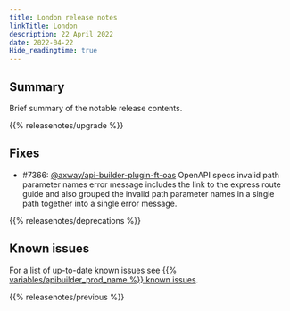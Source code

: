 ```yaml
---
title: London release notes
linkTitle: London
description: 22 April 2022
date: 2022-04-22
Hide_readingtime: true
---
```

## Summary

Brief summary of the notable release contents.

{{% releasenotes/upgrade %}}

<!-- ## Breaking changes -->

<!-- ## Features -->

## Fixes

* #7366: [@axway/api-builder-plugin-ft-oas](https://www.npmjs.com/package/@axway/api-builder-plugin-ft-oas) OpenAPI specs invalid path parameter names error message includes the link to the express route guide and also grouped the invalid path parameter names in a single path together into a single error message.

{{% releasenotes/deprecations %}}

<!-- Regenerate modules/plugins with api-builder-tools generate-release-notes script -->
<!-- ## Updated modules -->

<!-- ## Updated plugins -->

## Known issues

For a list of up-to-date known issues see [{{% variables/apibuilder_prod_name %}} known issues](/docs/known_issues/).

{{% releasenotes/previous %}}

